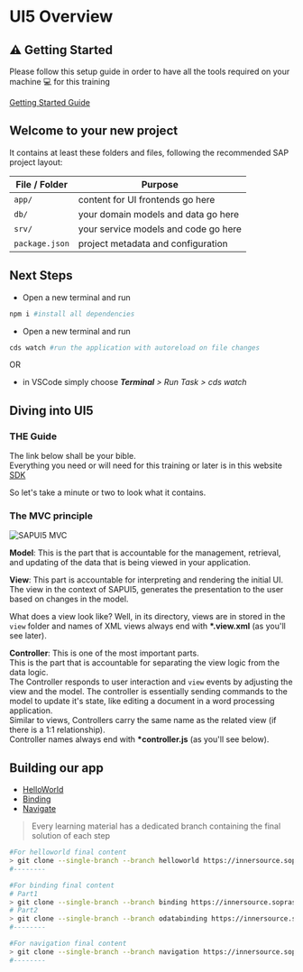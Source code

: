 
# UI5 Overview

## :warning: Getting Started

Please follow this setup guide in order to have all the tools required on your machine :computer: for this training

[Getting Started Guide](GettingStarted.md)

## Welcome to your new project

It contains at least these folders and files, following the recommended SAP project layout:

File / Folder | Purpose
--|--
`app/` | content for UI frontends go here
`db/` | your domain models and data go here
`srv/` | your service models and code go here
`package.json` | project metadata and configuration

## Next Steps

- Open a new terminal and run

```sh
npm i #install all dependencies
```

- Open a new terminal and run

```sh
cds watch #run the application with autoreload on file changes
```

OR

- in VSCode simply choose _**Terminal** > Run Task > cds watch_

## Diving into UI5

### THE Guide

The link below shall be your bible.  
Everything you need or will need for this training or later is in this website [SDK](https://sapui5.hana.ondemand.com/)

So let's take a minute or two to look what it contains.

### The MVC principle

![SAPUI5 MVC](https://blogs.sap.com/wp-content/uploads/2015/09/mvc_799737.png)

**Model**: This is the part that is accountable for the management, retrieval, and updating of the data that is being viewed in your application.

**View**: This part is accountable for interpreting and rendering the initial UI. The view in the context of SAPUI5, generates the presentation to the user based on changes in the model.

What does a view look like? Well, in its directory, views are in stored in the `view` folder and names of XML views always end with __*.view.xml__ (as you'll see later).

**Controller**: This is one of the most important parts.  
This is the part that is accountable for separating the view logic from the data logic.  
The Controller responds to user interaction and `view` events by adjusting the view and the model. The controller is essentially sending commands to the model to update it's state, like editing a document in a word processing application.  
Similar to views, Controllers carry the same name as the related view (if there is a 1:1 relationship).  
Controller names always end with __*controller.js__ (as you'll see below).  

## Building our app

- [HelloWorld](Helloworld.md)
- [Binding](Binding.md)
- [Navigate](Navigate.md)

> Every learning material has a dedicated branch containing the final solution of each step

```sh
#For helloworld final content
> git clone --single-branch --branch helloworld https://innersource.soprasteria.com/sap-technologies-trainings/ui5overview.git
#--------

#For binding final content
# Part1
> git clone --single-branch --branch binding https://innersource.soprasteria.com/sap-technologies-trainings/ui5overview.git
# Part2
> git clone --single-branch --branch odatabinding https://innersource.soprasteria.com/sap-technologies-trainings/ui5overview.git
#--------

#For navigation final content
> git clone --single-branch --branch navigation https://innersource.soprasteria.com/sap-technologies-trainings/ui5overview.git
#--------
```
